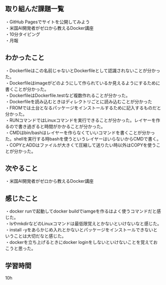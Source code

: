 ## 取り組んだ課題一覧
・GitHub Pagesでサイトを公開してみよう
<br>・米国AI開発者がゼロから教えるDocker講座
<br>・10分タイピング
<br>・月報


## わかったこと
・Dockerfileはこの名前じゃないとDockerfileとして認識されないことが分かった。
<br>・Dockerfileはimageがどのようにして作られているか見えるようにするために書くことが分かった。
<br>・DockerfileはDockerfile.testなど複数作れることが分かった。
<br>・Dockerfileを読み込むときはディレクトリごとに読み込むことが分かった
<br>・FROMでは土台となるパッケージをインストールするために記入するものだと分かった。
<br>・RUNコマンドではLinuxコマンドを実行できることが分かった。レイヤーを作るので書き過ぎると時間がかかることが分かった。
<br>・CMDはbin/bashはレイヤーを作らなくていいコマンドを書くことが分かった。shellを実行する時bashを使うというレイヤーはいらないからCMDで書く。
<br>・COPYとADDはファイルが大きくて圧縮して送りたい時以外はCOPYを使うことが分かった。

## 次やること
・米国AI開発者がゼロから教えるDocker講座

## 感じたこと
・docker runで起動してdocker buildでiamgeを作るはよく使うコマンドだと感じた。
<br>・lsやmkdirなどのLinuxコマンドは最低限覚えとかないといけないなと感じた。
<br>・install -yをあらかじめ入れとかないとパッケージをインストールできないということは大切だなと感じた。
<br>・dockerを立ち上げるときにdocker loginをしないといけないことを覚えておこうと思った。
## 学習時間
10h
